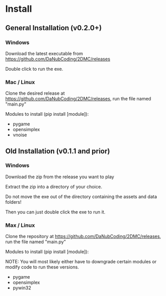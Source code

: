 # Install

## General Installation (v0.2.0+)

### Windows

Download the latest executable from <https://github.com/DaNubCoding/2DMC/releases>

Double click to run the exe.

### Mac / Linux

Clone the desired release at <https://github.com/DaNubCoding/2DMC/releases>, run the file named "main.py"

Modules to install (pip install [module]):

- pygame
- opensimplex
- vnoise

## Old Installation (v0.1.1 and prior)

### Windows

Download the zip from the release you want to play

Extract the zip into a directory of your choice.

Do not move the exe out of the directory containing the assets and data folders! 

Then you can just double click the exe to run it. 

### Max / Linux

Clone the repository at <https://github.com/DaNubCoding/2DMC/releases>, run the file named "main.py"

Modules to install (pip install [module]):

NOTE: You will most likely either have to downgrade certain modules or modify code to run these versions.

- pygame
- opensimplex
- pywin32
